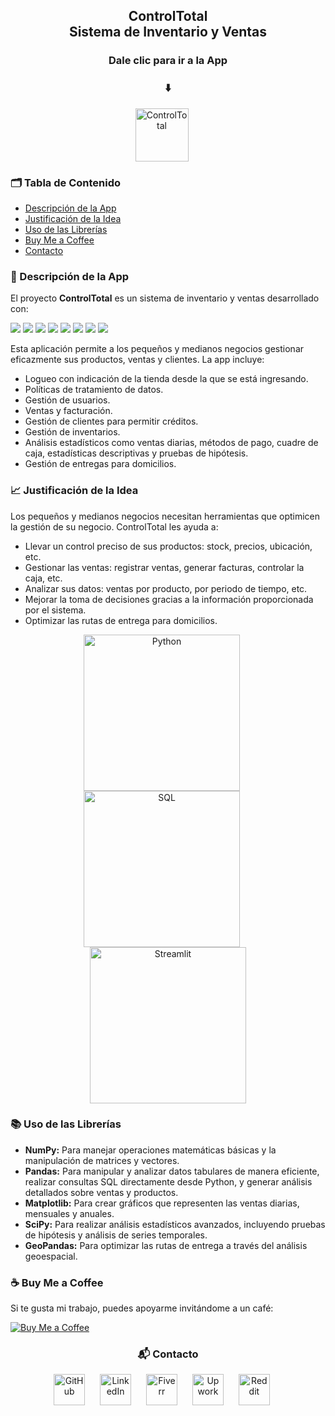 <h2 align="center">ControlTotal <br> Sistema de Inventario y Ventas</h2>

<h3 align="center">Dale clic para ir a la App</h3>
<h3 align="center">⬇️</h3>
<p align="center">
  <a href="https://controltotal.streamlit.app/"><img src="https://i.ibb.co/HryLWKK/Logo-Control-Total-removebg-preview.png" alt="ControlTotal" width="85" style="margin-right: 20px;"></a>
</p>

<h3>🗂️ Tabla de Contenido</h3>
<ul>
  <li><a href="#descripcion">Descripción de la App</a></li>
  <li><a href="#justificacion">Justificación de la Idea</a></li>
  <li><a href="#uso-librerias">Uso de las Librerías</a></li>
  <li><a href="#buy-me-a-coffee">Buy Me a Coffee</a></li>
  <li><a href="#contacto">Contacto</a></li>
</ul>

<h3 id="descripcion">📄 Descripción de la App</h3>
<p>El proyecto <strong>ControlTotal</strong> es un sistema de inventario y ventas desarrollado con:</p>
<p>
  <img src="https://img.shields.io/badge/Python-3776AB?style=for-the-badge&logo=python&logoColor=white"/>
  <img src="https://img.shields.io/badge/PostgreSQL-336791?style=for-the-badge&logo=postgresql&logoColor=white"/>
  <img src="https://img.shields.io/badge/Streamlit-FF4B4B?style=for-the-badge&logo=streamlit&logoColor=white"/>
  <img src="https://img.shields.io/badge/NumPy-013243?style=for-the-badge&logo=numpy&logoColor=white"/>
  <img src="https://img.shields.io/badge/Pandas-150458?style=for-the-badge&logo=pandas&logoColor=white"/>
  <img src="https://img.shields.io/badge/Matplotlib-3776AB?style=for-the-badge&logo=python&logoColor=white"/>
  <img src="https://img.shields.io/badge/SciPy-8CAAE6?style=for-the-badge&logo=scipy&logoColor=white"/>
  <img src="https://img.shields.io/badge/GeoPandas-1B1B1B?style=for-the-badge&logo=geopandas&logoColor=white"/>
</p>
<p>Esta aplicación permite a los pequeños y medianos negocios gestionar eficazmente sus productos, ventas y clientes. La app incluye:</p>
<ul>
  <li>Logueo con indicación de la tienda desde la que se está ingresando.</li>
  <li>Políticas de tratamiento de datos.</li>
  <li>Gestión de usuarios.</li>
  <li>Ventas y facturación.</li>
  <li>Gestión de clientes para permitir créditos.</li>
  <li>Gestión de inventarios.</li>
  <li>Análisis estadísticos como ventas diarias, métodos de pago, cuadre de caja, estadísticas descriptivas y pruebas de hipótesis.</li>
  <li>Gestión de entregas para domicilios.</li>
</ul>

<h3 id="justificacion">📈 Justificación de la Idea</h3>
<p>Los pequeños y medianos negocios necesitan herramientas que optimicen la gestión de su negocio. ControlTotal les ayuda a:</p>
<ul>
  <li>Llevar un control preciso de sus productos: stock, precios, ubicación, etc.</li>
  <li>Gestionar las ventas: registrar ventas, generar facturas, controlar la caja, etc.</li>
  <li>Analizar sus datos: ventas por producto, por periodo de tiempo, etc.</li>
  <li>Mejorar la toma de decisiones gracias a la información proporcionada por el sistema.</li>
  <li>Optimizar las rutas de entrega para domicilios.</li>
</ul>

<p align="center">
  <img src="https://images.pexels.com/photos/1181671/pexels-photo-1181671.jpeg?auto=compress&cs=tinysrgb&w=1260&h=750&dpr=1" alt="Python" width="250" style="margin-right: 20px;">
  <img src="https://img.freepik.com/vector-gratis/programador-trabajando-sql_52683-22997.jpg?w=740&t=st=1710632981~exp=1710633581~hmac=1663f1348d1ac8a5e5ec42821202ffd2dbab9bc1b9bf8d75d6e1a254337f6aff" alt="SQL" width="250" style="margin-right: 20px;">
  <img src="https://cdn.pixabay.com/photo/2018/05/18/15/30/web-design-3411373_1280.jpg" alt="Streamlit" width="250">
</p>

<h3 id="uso-librerias">📚 Uso de las Librerías</h3>
<ul>
  <li><strong>NumPy:</strong> Para manejar operaciones matemáticas básicas y la manipulación de matrices y vectores.</li>
  <li><strong>Pandas:</strong> Para manipular y analizar datos tabulares de manera eficiente, realizar consultas SQL directamente desde Python, y generar análisis detallados sobre ventas y productos.</li>
  <li><strong>Matplotlib:</strong> Para crear gráficos que representen las ventas diarias, mensuales y anuales.</li>
  <li><strong>SciPy:</strong> Para realizar análisis estadísticos avanzados, incluyendo pruebas de hipótesis y análisis de series temporales.</li>
  <li><strong>GeoPandas:</strong> Para optimizar las rutas de entrega a través del análisis geoespacial.</li>
</ul>

<h3 id="buy-me-a-coffee">☕ Buy Me a Coffee</h3>
<p>Si te gusta mi trabajo, puedes apoyarme invitándome a un café:</p>
<p>
  <a href="https://www.buymeacoffee.com/Andres.Jimenez">
    <img src="https://img.shields.io/badge/Buy%20Me%20a%20Coffee-FFDD00?style=for-the-badge&logo=buy-me-a-coffee&logoColor=black" alt="Buy Me a Coffee"/>
  </a>
</p>

<h3 id="contacto" align="center">📬 Contacto</h3>
<p align="center">
  <a href="https://github.com/Jorge-Andres-Prieto/ppi_pl_PRIETOj"><img src="https://github.githubassets.com/images/modules/logos_page/GitHub-Mark.png" alt="GitHub" width="50" style="margin-right: 20px;"></a>
  <a href="https://www.linkedin.com/in/andr%C3%A9s-jim%C3%A9nez-b36ab2250/"><img src="https://upload.wikimedia.org/wikipedia/commons/c/ca/LinkedIn_logo_initials.png" alt="LinkedIn" width="50" style="margin-right: 20px;"></a>
  <a href="https://www.fiverr.com/andres__jimenez?up_rollout=true"><img src="https://uxwing.com/wp-content/themes/uxwing/download/brands-and-social-media/fiverr-icon.png" alt="Fiverr" width="50" style="margin-right: 20px;"></a>
  <a href="https://www.upwork.com/freelancers/~0142bd1ae6229261b5"><img src="https://w7.pngwing.com/pngs/257/806/png-transparent-upwork-freelancer-android-android-text-trademark-rectangle-thumbnail.png" alt="Upwork" width="50" style="margin-right: 20px;"></a>
  <a href="https://www.reddit.com/user/Flestar/"><img src="https://w7.pngwing.com/pngs/647/198/png-transparent-reddit-hd-logo-thumbnail.png" alt="Reddit" width="50" style="margin-right: 20px;"></a>
</p>
